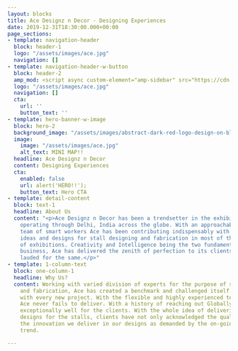 ```yaml
---
layout: blocks
title: Ace Designz n Decor - Designing Experiences
date: 2019-12-31T18:30:00.000+00:00
page_sections:
- template: navigation-header
  block: header-1
  logo: "/assets/images/ace.jpg"
  navigation: []
- template: navigation-header-w-button
  block: header-2
  amp_mod: <script async custom-element="amp-sidebar" src="https://cdn.ampproject.org/v0/amp-sidebar-latest.js"></script>
  logo: "/assets/images/ace.jpg"
  navigation: []
  cta:
    url: ''
    button_text: ''
- template: hero-banner-w-image
  block: hero-2
  background_image: "/assets/images/abstract-dark-red-logo-design-on-black-background-video-animation-hd-1920x1080_ek5t-yjbl__F0008.png"
  image:
    image: "/assets/images/ace.jpg"
    alt_text: MINI MAP!!
  headline: Ace Designz n Decor
  content: Designing Experiences
  cta:
    enabled: false
    url: alert('HERO!!');
    button_text: Hero CTA
- template: detail-content
  block: text-1
  headline: About Us
  content: "<p>Ace Designz n Decor has been a trendsetter in the exhibition fraternity
    operating through Delhi, India across the globe. With an approachable and reliable
    team of smart workers Ace has been contributing indispensably with its gimmicky
    ideas and designs for stall designing and fabrication in most of the divisions
    of exhibitions. Creativity and Intelligence being the two fundamentals of our
    business, Ace has delivered the zenith of perfection to its clients and has been
    lauded for the same.</p>"
- template: 1-column-text
  block: one-column-1
  headline: Why Us?
  content: Working with varied division of experts for the purpose of stall designing
    and fabrication, Ace has created a benchmark and challenged itself to create one
    with every new project. With the flexible and highly experienced team members,
    Ace never fails to deliver. With a history of reaching out Globally, Ace has performed
    exceptionally well for the clients. With the whole idea of delivering tailor-made
    designs for the stalls, clients have not only acknowledged the quality but also
    the innovation we deliver in our designs as demanded by the on-going contemporary
    trend.

---
```

